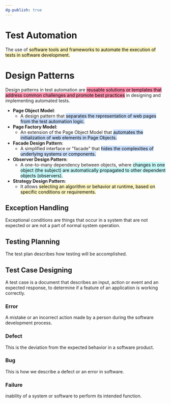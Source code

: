 ```yaml
---
dg-publish: true
---
```


# Test Automation
The use of <mark style="background: #FFF3A3A6;">software tools and frameworks to automate the execution of tests in software development.</mark>

# Design Patterns
Design patterns in test automation are <mark style="background: #FF5582A6;">reusable solutions or templates that address common challenges and promote best practices</mark> in designing and implementing automated tests.

- **Page Object Model**:
	- A design pattern that <mark style="background: #ADCCFFA6;">separates the representation of web pages from the test automation logic.</mark>
- **Page Factory Model**: 
	- An extension of the Page Object Model that <mark style="background: #ADCCFFA6;">automates the initialization of web elements in Page Objects.</mark>
- **Facade Design Pattern**:
	- A simplified interface or "facade" that <mark style="background: #ADCCFFA6;">hides the complexities of underlying systems or components.</mark>
- **Observer Design Pattern**:
	- A one-to-many dependency between objects, where <mark style="background: #ABF7F7A6;">changes in one object (the subject) are automatically propagated to other dependent objects (observers).</mark>
- **Strategy Design Pattern**:
	- It allows <mark style="background: #FFF3A3A6;">selecting an algorithm or behavior at runtime, based on specific conditions or requirements.</mark>

## Exception Handling
Exceptional conditions are things that occur in a system that are not expected or are not a part of normal system operation.

## Testing Planning
The test plan describes how testing will be accomplished.

## Test Case Designing
A test case is a document that describes an input, action or event and an expected response, to determine if a feature of an application is working correctly.

### Error
A mistake or an incorrect action made by a person during the software development process.
### Defect
This is the deviation from the expected behavior in a software product.

### Bug
This is how we describe a defect or an error in software.
### Failure
inability of a system or software to perform its intended function.